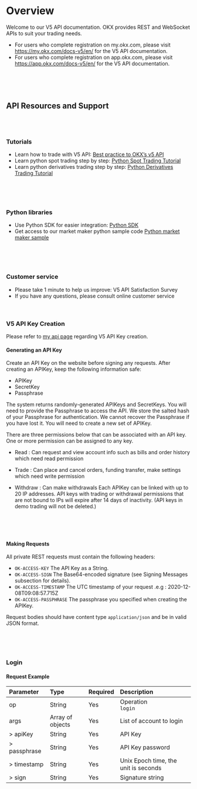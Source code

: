 # Overview
Welcome to our V5 API documentation. OKX provides REST and WebSocket APIs to suit your trading needs.

- For users who complete registration on my.okx.com, please visit https://my.okx.com/docs-v5/en/ for the V5 API documentation.
- For users who complete registration on app.okx.com, please visit https://app.okx.com/docs-v5/en/ for the V5 API documentation.
<br>
<br>
<br>

## API Resources and Support

<br>
<br>

### Tutorials
- Learn how to trade with V5 API: [Best practice to OKX’s v5 API]()
- Learn python spot trading step by step: [Python Spot Trading Tutorial]()
- Learn python derivatives trading step by step: [Python Derivatives Trading Tutorial]()
<br>
<br>
<br>

### Python libraries
- Use Python SDK for easier integration: [Python SDK]()
- Get access to our market maker python sample code [Python market maker sample]()
<br>
<br>
<br>

### Customer service
- Please take 1 minute to help us improve: V5 API Satisfaction Survey
- If you have any questions, please consult online customer service
  <br>
  <br>
  <br>

### V5 API Key Creation
Please refer to [my api page](https://www.okx.com/en-sg/account/login?forward=%2Fen-sg%2Faccount%2Fmy-api) regarding V5 API Key creation.

#### Generating an API Key
Create an API Key on the website before signing any requests. After creating an APIKey, keep the following information safe:

- APIKey
- SecretKey
- Passphrase

The system returns randomly-generated APIKeys and SecretKeys. You will need to provide the Passphrase to access the API. We store the salted hash of your Passphrase for authentication. We cannot recover the Passphrase if you have lost it. You will need to create a new set of APIKey.

There are three permissions below that can be associated with an API key. One or more permission can be assigned to any key.

- Read : Can request and view account info such as bills and order history which need read permission
- Trade : Can place and cancel orders, funding transfer, make settings which need write permission
- Withdraw : Can make withdrawals
Each APIKey can be linked with up to 20 IP addresses.
API keys with trading or withdrawal permissions that are not bound to IPs will expire after 14 days of inactivity. (API keys in demo trading will not be deleted.)

  <br>
  <br>
  <br>
  
#### Making Requests
All private REST requests must contain the following headers:

- `OK-ACCESS-KEY` The API Key as a String.
- `OK-ACCESS-SIGN` The Base64-encoded signature (see Signing Messages subsection for details).
- `OK-ACCESS-TIMESTAMP` The UTC timestamp of your request .e.g : 2020-12-08T09:08:57.715Z
- `OK-ACCESS-PASSPHRASE` The passphrase you specified when creating the APIKey.

Request bodies should have content type `application/json` and be in valid JSON format.

  <br>
  <br>
  <br>
  
### Login
#### Request Example

| Parameter | Type             | Required             | Description                          |
|:----------------|:-----------------|:---------------------|:-------------------------------------|
| op             | String           | Yes                  | Operation          <br/> `login`       |
| args           | Array of objects | Yes                  | List of account to login             |
| > apiKey       | String           | Yes                  | API Key                              |
| > passphrase   | String           | Yes                  | API Key password                     |
| > timestamp    | String           | Yes                  | Unix Epoch time, the unit is seconds |
| > sign         | String           | Yes	| Signature string                     |

